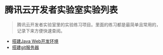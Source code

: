 # 腾讯云开发者实验室实验列表

> 腾讯云开发者实验室里的实验练习项目。里面的练习都是最简单且常用的，记录下来方便快速查阅。

* [搭建Java Web开发环境](java_web.md)
* [搭建git服务器](build_git_server.md)